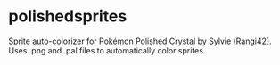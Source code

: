 # polishedsprites
Sprite auto-colorizer for Pokémon Polished Crystal by Sylvie (Rangi42). Uses .png and .pal files to automatically color sprites.
